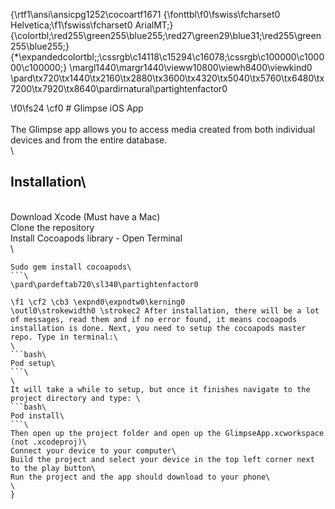 {\rtf1\ansi\ansicpg1252\cocoartf1671
{\fonttbl\f0\fswiss\fcharset0 Helvetica;\f1\fswiss\fcharset0 ArialMT;}
{\colortbl;\red255\green255\blue255;\red27\green29\blue31;\red255\green255\blue255;}
{\*\expandedcolortbl;;\cssrgb\c14118\c15294\c16078;\cssrgb\c100000\c100000\c100000;}
\margl1440\margr1440\vieww10800\viewh8400\viewkind0
\pard\tx720\tx1440\tx2160\tx2880\tx3600\tx4320\tx5040\tx5760\tx6480\tx7200\tx7920\tx8640\pardirnatural\partightenfactor0

\f0\fs24 \cf0 # Glimpse iOS App\
\
The Glimpse app allows you to access media created from both individual devices and from the entire database.\
\
## Installation\
\
Download Xcode (Must have a Mac)\
Clone the repository\
Install Cocoapods library - Open Terminal\
\
 ```bash\
Sudo gem install cocoapods\
```\
\pard\pardeftab720\sl340\partightenfactor0

\f1 \cf2 \cb3 \expnd0\expndtw0\kerning0
\outl0\strokewidth0 \strokec2 After installation, there will be a lot of messages, read them and if no error found, it means cocoapods installation is done. Next, you need to setup the cocoapods master repo. Type in terminal:\
\
```bash\
Pod setup\
```\
\
It will take a while to setup, but once it finishes navigate to the project directory and type: \
```bash\
Pod install\
```\
Then open up the project folder and open up the GlimpseApp.xcworkspace (not .xcodeproj)\
Connect your device to your computer\
Build the project and select your device in the top left corner next to the play button\
Run the project and the app should download to your phone\
\
}